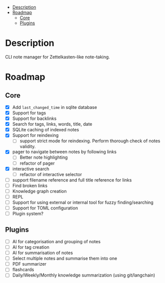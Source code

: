 <!--toc:start-->
- [Description](#description)
- [Roadmap](#roadmap)
  - [Core](#core)
  - [Plugins](#plugins)
<!--toc:end-->

# Description

CLI note manager for Zettelkasten-like note-taking.


# Roadmap

## Core
- [x] Add `last_changed_time` in sqlite database
- [x] Support for tags
- [x] Support for backlinks
- [x] Search for tags, links, words, title, date
- [x] SQLite caching of indexed notes
- [x] Support for reindexing
  - [ ] support strict mode for reindexing. Perform thorough check of notes validity.
- [x] pager to navigate between notes by following links
  - [ ] Better note highlighting
  - [ ] refactor of pager
- [x] interactive search
  - [ ] refactor of interactive selector
- [ ] support filename reference and full title reference for links
- [ ] Find broken links
- [ ] Knowledge graph creation
- [ ] REPL
- [ ] Support for using external or internal tool for fuzzy finding/searching
- [ ] Support for TOML configuration
- [ ] Plugin system?

## Plugins
- [ ] AI for categorisation and grouping of notes
- [ ] AI for tag creation
- [ ] AI for summarisation of notes
- [ ] Select multiple notes and summarise them into one
- [ ] PDF summarizer
- [ ] flashcards
- [ ] Daily/Weekly/Monthly knowledge summarization (using git/langchain)
